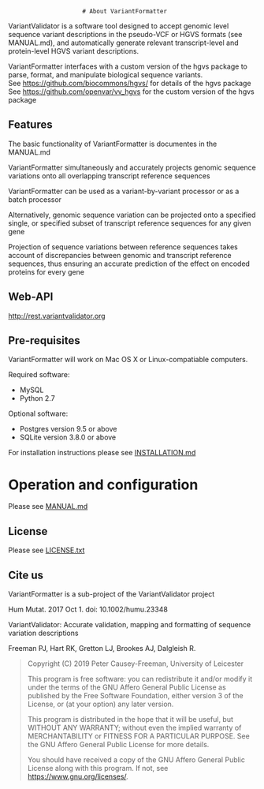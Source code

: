                          # About VariantFormatter

VariantValidator is a software tool designed to accept genomic level sequence variant 
descriptions in the pseudo-VCF or HGVS formats (see MANUAL.md), and automatically generate 
relevant transcript-level and protein-level HGVS variant descriptions.

VariantFormatter interfaces with a custom version of the hgvs package to parse, format, 
and manipulate biological sequence variants.  
See https://github.com/biocommons/hgvs/ for details of the hgvs package
See https://github.com/openvar/vv_hgvs for the custom version of the hgvs package


## Features

The basic functionality of VariantFormatter is documentes in the MANUAL.md

VariantFormatter simultaneously and accurately projects genomic sequence variations onto 
all overlapping transcript reference sequences

VariantFormatter can be used as a variant-by-variant processor or as a batch processor

Alternatively, genomic sequence variation can be projected onto a specified single, or 
specified subset of transcript reference sequences for any given gene

Projection of sequence variations between reference sequences takes account of 
discrepancies between genomic and transcript reference sequences, thus ensuring an 
accurate prediction of the effect on encoded proteins for every gene

## Web-API
http://rest.variantvalidator.org

## Pre-requisites

VariantFormatter will work on Mac OS X or Linux-compatiable computers.

Required software:
* MySQL
* Python 2.7

Optional software:
* Postgres version 9.5 or above
* SQLite version 3.8.0 or above

For installation instructions please see [INSTALLATION.md](INSTALLATION.md)

# Operation and configuration

Please see [MANUAL.md](MANUAL.md)

## License

Please see [LICENSE.txt](LICENSE.txt)

## Cite us
VariantFormatter is a sub-project of the VariantValidator project

Hum Mutat. 2017 Oct 1. doi: 10.1002/humu.23348

VariantValidator: Accurate validation, mapping and formatting of sequence variation 
descriptions

Freeman PJ, Hart RK, Gretton LJ, Brookes AJ, Dalgleish R.

> Copyright (C) 2019 Peter Causey-Freeman, University of Leicester
> 
> This program is free software: you can redistribute it and/or modify
> it under the terms of the GNU Affero General Public License as
> published by the Free Software Foundation, either version 3 of the
> License, or (at your option) any later version.
> 
> This program is distributed in the hope that it will be useful,
> but WITHOUT ANY WARRANTY; without even the implied warranty of
> MERCHANTABILITY or FITNESS FOR A PARTICULAR PURPOSE.  See the
> GNU Affero General Public License for more details.
> 
> You should have received a copy of the GNU Affero General Public License
> along with this program.  If not, see <https://www.gnu.org/licenses/>.
> </LICENSE>

